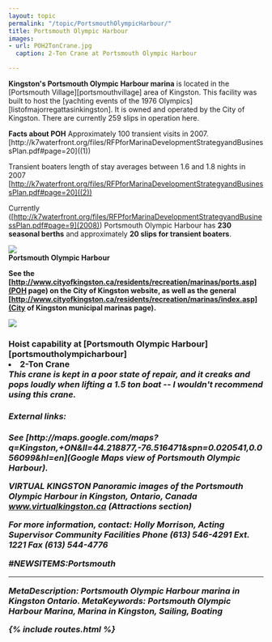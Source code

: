 ```yaml
---
layout: topic
permalink: "/topic/PortsmouthOlympicHarbour/"
title: Portsmouth Olympic Harbour
images:
- url: POH2TonCrane.jpg
  caption: 2-Ton Crane at Portsmouth Olympic Harbour

---
```


<strong>Kingston's Portsmouth Olympic Harbour marina</strong>  is located in the [Portsmouth Village][portsmouthvillage] area of Kingston.  This facility  was built to host the [yachting events of the 1976 Olympics][listofmajorregattasinkingston].  It is owned and operated by the City of Kingston. There are currently 259 slips in operation here.
<div class="sidebar">
<strong>Facts about POH</strong>
Approximately 100 transient visits in 2007. [http://k7waterfront.org/files/RFPforMarinaDevelopmentStrategyandBusinessPlan.pdf#page=20]((1))

Transient boaters length of stay averages between 1.6 and 1.8 nights in 2007 [http://k7waterfront.org/files/RFPforMarinaDevelopmentStrategyandBusinessPlan.pdf#page=20]((2))</div>

  Currently ([http://k7waterfront.org/files/RFPforMarinaDevelopmentStrategyandBusinessPlan.pdf#page=9](2008)) Portsmouth Olympic Harbour has <strong>230 seasonal berths</strong> and approximately <strong>20 slips for transient boaters</strong>.

<img src="http://home.ca.inter.net/~gkmd/portsmouth.jpg"><br><b>Portsmouth Olympic Harbour

See the [http://www.cityofkingston.ca/residents/recreation/marinas/ports.asp](POH page) on the City of Kingston website, as well as the general [http://www.cityofkingston.ca/residents/recreation/marinas/index.asp](City of Kingston municipal marinas page).

<a href="http://www.cityofkingston.ca/residents/recreation/marinas/ports.asp"><img src="http://www.cityofkingston.ca/img/maps/parks/olymharb.gif" border="0"></a>


<a name="hoist">


<h3>Hoist capability at [Portsmouth Olympic Harbour][portsmoutholympicharbour]
<li>2-Ton Crane
<br><i>This crane is kept in a poor state of repair, and it creaks and pops loudly when lifting a 1.5 ton boat -- I wouldn't recommend using this crane.

<a name="external links">
<h4>External links:</h4>
See [http://maps.google.com/maps?q=Kingston,+ON&ll=44.218877,-76.516471&spn=0.020541,0.056099&hl=en](Google Maps view of Portsmouth Olympic Harbour).

<strong>VIRTUAL KINGSTON</striuong>
Panoramic images of the Portsmouth Olympic Harbour in Kingston, Ontario, Canada
www.virtualkingston.ca (Attractions section)

<strong>For more information</strong>, contact:
Holly Morrison,
Acting Supervisor Community Facilities
Phone (613) 546-4291 Ext. 1221
Fax (613) 544-4776

#NEWSITEMS:Portsmouth


----
MetaDescription: Portsmouth Olympic Harbour marina in Kingston Ontario.
MetaKeywords: Portsmouth Olympic Harbour Marina, Marina in Kingston, Sailing, Boating

{% include routes.html %}

